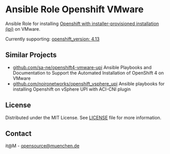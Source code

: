 # Ansible Role Openshift VMware

Ansible Role for installing [Openshift with installer-provisioned installation (ipi)](https://docs.openshift.com/container-platform/4.11/installing/installing_bare_metal_ipi/ipi-install-overview.html) on VMware.


Currently supporting: [openshift_version: 4.13](examples/inventories/example-inventory.yaml#L5)


## Similar Projects

* [github.com/sa-ne/openshift4-vmware-upi](https://github.com/sa-ne/openshift4-vmware-upi) Ansible Playbooks and Documentation to Support the Automated Installation of OpenShift 4 on VMware
* [github.com/noironetworks/openshift_vsphere_upi](https://github.com/noironetworks/openshift_vsphere_upi) Ansible playbooks for installing Openshift on vSphere UPI with ACI-CNI plugin


## License

Distributed under the MIT License. See [LICENSE](LICENSE) file for more information.


## Contact

it@M - opensource@muenchen.de

